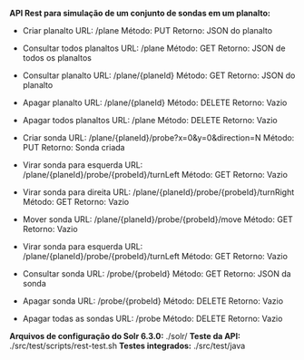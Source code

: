 **API Rest para simulação de um conjunto de sondas em um planalto:**

* Criar planalto
URL: /plane
Método: PUT
Retorno: JSON do planalto

* Consultar todos planaltos
URL: /plane
Método: GET
Retorno: JSON de todos os planaltos

* Consultar planalto
URL: /plane/{planeId}
Método: GET
Retorno: JSON do planalto

* Apagar planalto
URL: /plane/{planeId}
Método: DELETE
Retorno: Vazio

* Apagar todos planaltos
URL: /plane
Método: DELETE
Retorno: Vazio

* Criar sonda
URL: /plane/{planeId}/probe?x=0&y=0&direction=N
Método: PUT
Retorno: Sonda criada

* Virar sonda para esquerda
URL: /plane/{planeId}/probe/{probeId}/turnLeft
Método: GET
Retorno: Vazio

* Virar sonda para direita
URL: /plane/{planeId}/probe/{probeId}/turnRight
Método: GET
Retorno: Vazio

* Mover sonda
URL: /plane/{planeId}/probe/{probeId}/move
Método: GET
Retorno: Vazio

* Virar sonda para esquerda
URL: /plane/{planeId}/probe/{probeId}/turnLeft
Método: GET
Retorno: Vazio

* Consultar sonda
URL: /probe/{probeId}
Método: GET
Retorno: JSON da sonda

* Apagar sonda
URL: /probe/{probeId}
Método: DELETE
Retorno: Vazio

* Apagar todas as sondas
URL: /probe
Método: DELETE
Retorno: Vazio

**Arquivos de configuração do Solr 6.3.0:** ./solr/
**Teste da API:** ./src/test/scripts/rest-test.sh
**Testes integrados:** ./src/test/java
